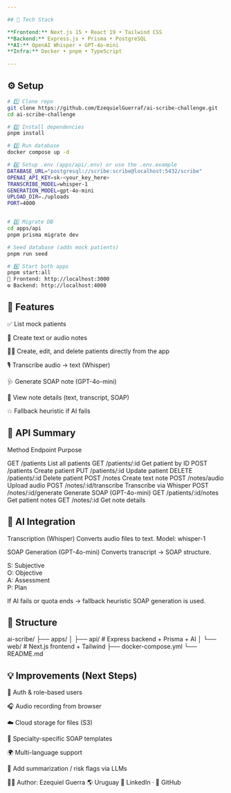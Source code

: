 ```yaml
---

## 🚀 Tech Stack

**Frontend:** Next.js 15 • React 19 • Tailwind CSS  
**Backend:** Express.js • Prisma • PostgreSQL  
**AI:** OpenAI Whisper + GPT-4o-mini  
**Infra:** Docker • pnpm • TypeScript

---
```


## ⚙️ Setup

```bash
# 1️⃣ Clone repo
git clone https://github.com/EzequielGuerraf/ai-scribe-challenge.git
cd ai-scribe-challenge

# 2️⃣ Install dependencies
pnpm install

# 3️⃣ Run database
docker compose up -d

# 4️⃣ Setup .env (apps/api/.env) or use the .env.example
DATABASE_URL="postgresql://scribe:scribe@localhost:5432/scribe"
OPENAI_API_KEY=sk-<your_key_here>
TRANSCRIBE_MODEL=whisper-1
GENERATION_MODEL=gpt-4o-mini
UPLOAD_DIR=./uploads
PORT=4000


# 5️⃣ Migrate DB
cd apps/api
pnpm prisma migrate dev

# Seed database (adds mock patients)
pnpm run seed

# 6️⃣ Start both apps
pnpm start:all
🧠 Frontend: http://localhost:3000
⚙️ Backend: http://localhost:4000

```

## 🧩 Features
✅ List mock patients

📝 Create text or audio notes

🧍‍♂️ Create, edit, and delete patients directly from the app

🎙️ Transcribe audio → text (Whisper)

🩺 Generate SOAP note (GPT-4o-mini)

📄 View note details (text, transcript, SOAP)

💥 Fallback heuristic if AI fails

## 🔗 API Summary
Method	Endpoint	           Purpose

GET	    /patients	           List all patients
GET	    /patients/:id	       Get patient by ID
POST    /patients	           Create patient
PUT	    /patients/:id	       Update patient
DELETE	/patients/:id	       Delete patient
POST	/notes	               Create text note
POST	/notes/audio	       Upload audio
POST	/notes/:id/transcribe  Transcribe via Whisper
POST	/notes/:id/generate	   Generate SOAP (GPT-4o-mini)
GET	    /patients/:id/notes	   Get patient notes
GET	    /notes/:id	           Get note details

## 🧠 AI Integration
Transcription (Whisper)
Converts audio files to text.
Model: whisper-1

SOAP Generation (GPT-4o-mini)
Converts transcript → SOAP structure.

S: Subjective  
O: Objective  
A: Assessment  
P: Plan

If AI fails or quota ends → fallback heuristic SOAP generation is used.

## 🧱 Structure

ai-scribe/
├── apps/
│   ├── api/         # Express backend + Prisma + AI
│   └── web/         # Next.js frontend + Tailwind
├── docker-compose.yml
└── README.md


## 💡 Improvements (Next Steps)
🔐 Auth & role-based users

🎧 Audio recording from browser

☁️ Cloud storage for files (S3)

🧾 Specialty-specific SOAP templates

🌍 Multi-language support

🧠 Add summarization / risk flags via LLMs


👨‍💻 Author: Ezequiel Guerra 
🌎 Uruguay 🔗 LinkedIn · 🐙 GitHub